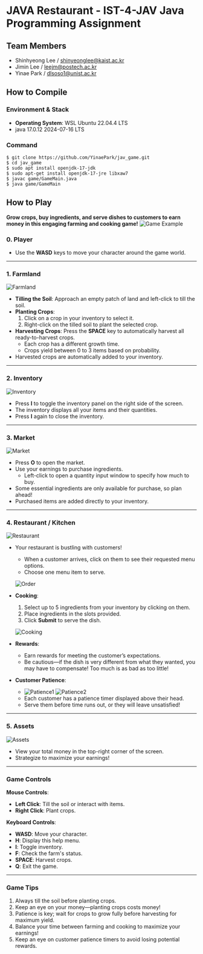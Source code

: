 # JAVA Restaurant - IST-4-JAV Java Programming Assignment 
## Team Members
- Shinhyeong Lee / shinyeonglee@kaist.ac.kr
- Jimin Lee / leejm@postech.ac.kr
- Yinae Park / dlsoso1@unist.ac.kr


## How to Compile
### Environment & Stack
- **Operating System**: WSL Ubuntu 22.04.4 LTS
- java 17.0.12 2024-07-16 LTS

### Command
```
$ git clone https://github.com/YinaePark/jav_game.git
$ cd jav_game
$ sudo apt install openjdk-17-jdk
$ sudo apt-get install openjdk-17-jre libxaw7
$ javac game/GameMain.java
$ java game/GameMain
```

## How to Play

**Grow crops, buy ingredients, and serve dishes to customers to earn money in this engaging farming and cooking game!**
![Game Example](sprites/readme/howtoplay.png)
### 0. Player
- Use the **WASD** keys to move your character around the game world.
---
### 1. Farmland
![Farmland](sprites/readme/farmland.png)
- **Tilling the Soil**: Approach an empty patch of land and left-click to till the soil.
- **Planting Crops**:
    1. Click on a crop in your inventory to select it.
    2. Right-click on the tilled soil to plant the selected crop.
- **Harvesting Crops**: Press the **SPACE** key to automatically harvest all ready-to-harvest crops.
    - Each crop has a different growth time.
    - Crops yield between 0 to 3 items based on probability.
- Harvested crops are automatically added to your inventory.

---

### 2. Inventory
![Inventory](sprites/readme/inventory.png)
- Press **I** to toggle the inventory panel on the right side of the screen.
- The inventory displays all your items and their quantities.
- Press **I** again to close the inventory.

---

### 3. Market
![Market](sprites/readme/market.png)
- Press **O** to open the market.
- Use your earnings to purchase ingredients.
    - Left-click to open a quantity input window to specify how much to buy.
- Some essential ingredients are only available for purchase, so plan ahead!
- Purchased items are added directly to your inventory.

---

### 4. Restaurant / Kitchen
![Restaurant](sprites/readme/restaurant.png)
- Your restaurant is bustling with customers!
    - When a customer arrives, click on them to see their requested menu options.
    - Choose one menu item to serve.

  ![Order](sprites/readme/cooking.png)
- **Cooking**:
  1. Select up to 5 ingredients from your inventory by clicking on them.
  2. Place ingredients in the slots provided.
  3. Click **Submit** to serve the dish.
  
  ![Cooking](sprites/readme/cooking2.png)
- **Rewards**:
    - Earn rewards for meeting the customer’s expectations. 
    - Be cautious—if the dish is very different from what they wanted, you may have to compensate! Too much is as bad as too little!
- **Customer Patience**:
  - ![Patience1](sprites/readme/patience1.png) ![Patience2](sprites/readme/patience2.png)
  - Each customer has a patience timer displayed above their head.
  - Serve them before time runs out, or they will leave unsatisfied!

---

### 5. Assets
  ![Assets](sprites/readme/assets.png)
- View your total money in the top-right corner of the screen.
- Strategize to maximize your earnings!

---

### Game Controls

**Mouse Controls**:
- **Left Click**: Till the soil or interact with items.
- **Right Click**: Plant crops.

**Keyboard Controls**:
- **WASD**: Move your character.
- **H**: Display this help menu.
- **I**: Toggle inventory.
- **F**: Check the farm's status.
- **SPACE**: Harvest crops.
- **Q**: Exit the game.

---

### Game Tips
1. Always till the soil before planting crops.
2. Keep an eye on your money—planting crops costs money!
3. Patience is key; wait for crops to grow fully before harvesting for maximum yield.
4. Balance your time between farming and cooking to maximize your earnings!
5. Keep an eye on customer patience timers to avoid losing potential rewards.